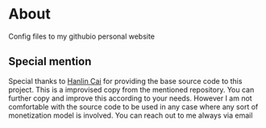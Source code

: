 # About
Config files to my githubio personal website

## Special mention

Special thanks to [Hanlin Cai](https://github.com/GuangLun2000/GuangLun2000.github.io) for providing the base source code to this project. This is a improvised copy from the mentioned repository. You can further copy and improve this according to your needs. However I am not comfortable with the source code to be used in any case where any sort of monetization model is involved. You can reach out to me always via email
